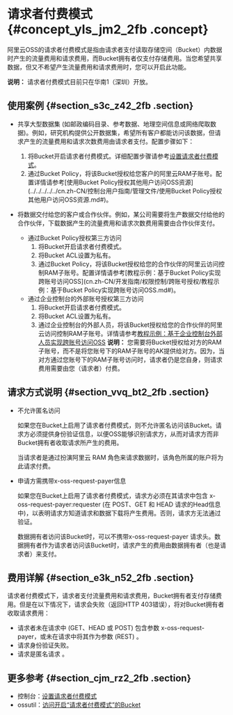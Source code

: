 # 请求者付费模式 {#concept_yls_jm2_2fb .concept}

阿里云OSS的请求者付费模式是指由请求者支付读取存储空间（Bucket）内数据时产生的流量费用和请求费用，而Bucket拥有者仅支付存储费用。当您希望共享数据，但又不希望产生流量费用和请求费用时，您可以开启此功能。

**说明：** 请求者付费模式目前只在华南1（深圳）开放。

## 使用案例 {#section_s3c_z42_2fb .section}

-   共享大型数据集 \(如邮政编码目录、参考数据、地理空间信息或网络爬取数据\)。例如，研究机构提供公开数据集，希望所有客户都能访问该数据，但请求产生的流量费用和请求次数费用由请求者支付。配置步骤如下：

    1.  将Bucket开启请求者付费模式。详细配置步骤请参考[设置请求者付费模式](../../../../../cn.zh-CN/控制台用户指南/管理存储空间/设置请求者付费模式.md#)。
    2.  通过Bucket Policy，将该Bucket授权给您客户的阿里云RAM子账号。配置详情请参考[使用Bucket Policy授权其他用户访问OSS资源](../../../../../cn.zh-CN/控制台用户指南/管理文件/使用Bucket Policy授权其他用户访问OSS资源.md#)。
-   将数据交付给您的客户或合作伙伴。例如，某公司需要将生产数据交付给他的合作伙伴，下载数据产生的流量费用和请求次数费用需要由合作伙伴支付。

    -   通过Bucket Policy授权第三方访问
        1.  将Bucket开启请求者付费模式。
        2.  将Bucket ACL设置为私有。
        3.  通过Bucket Policy，将该Bucket授权给您的合作伙伴的阿里云访问控制RAM子账号。配置详情请参考[教程示例：基于Bucket Policy实现跨账号访问OSS](cn.zh-CN/开发指南/权限控制/跨账号授权/教程示例：基于Bucket Policy实现跨账号访问OSS.md#)。
    -   通过企业控制台的外部账号授权第三方访问
        1.  将Bucket开启请求者付费模式。
        2.  将Bucket ACL设置为私有。
        3.  通过企业控制台的外部人员，将该Bucket授权给您的合作伙伴的阿里云访问控制RAM子账号。详情请参考[教程示例：基于企业控制台外部人员实现跨账号访问OSS](cn.zh-CN/开发指南/权限控制/跨账号授权/教程示例：基于企业控制台外部人员实现跨账号访问OSS.md#)
    **说明：** 您需要将Bucket授权给对方的RAM子账号，而不是将您账号下的RAM子账号的AK提供给对方。因为，当对方通过您账号下的RAM子账号访问时，请求者仍是您自身，则请求费用需要由您（请求者）付费。


## 请求方式说明 {#section_vvq_bt2_2fb .section}

-   不允许匿名访问

    如果您在Bucket上启用了请求者付费模式，则不允许匿名访问该Bucket。请求方必须提供身份验证信息，以便OSS能够识别请求方，从而对请求方而非Bucket拥有者收取请求所产生的费用。

    当请求者是通过扮演阿里云 RAM 角色来请求数据时，该角色所属的账户将为此请求付费。

-   申请方需携带x-oss-request-payer信息

    如果您在Bucket上启用了请求者付费模式，请求方必须在其请求中包含 x-oss-request-payer:requester \(在 POST、GET 和 HEAD 请求的Head信息中\)，以表明请求方知道请求和数据下载将产生费用。否则，请求方无法通过验证。

    数据拥有者访问该Bucket时，可以不携带x-oss-request-payer 请求头。数据拥有者作为请求者访问该Bucket时，请求产生的费用由数据拥有者（也是请求者）来支付。


## 费用详解 {#section_e3k_n52_2fb .section}

请求者付费模式下，请求者支付流量费用和请求费用，Bucket拥有者支付存储费用。但是在以下情况下，请求会失败（返回HTTP 403错误），将对Bucket拥有者收取请求费用：

-   请求者未在请求中 \(GET、HEAD 或 POST\) 包含参数 x-oss-request-payer，或未在请求中将其作为参数 \(REST\) 。
-   请求身份验证失败。
-   请求是匿名请求 。

## 更多参考 {#section_cjm_rz2_2fb .section}

-   控制台：[设置请求者付费模式](../../../../../cn.zh-CN/控制台用户指南/管理存储空间/设置请求者付费模式.md#)
-   ossutil：[访问开启“请求者付费模式”的Bucket](../../../../../cn.zh-CN/常用工具/命令行工具ossutil/有关Object的命令.md#ul_u4j_2ht_vfb)

